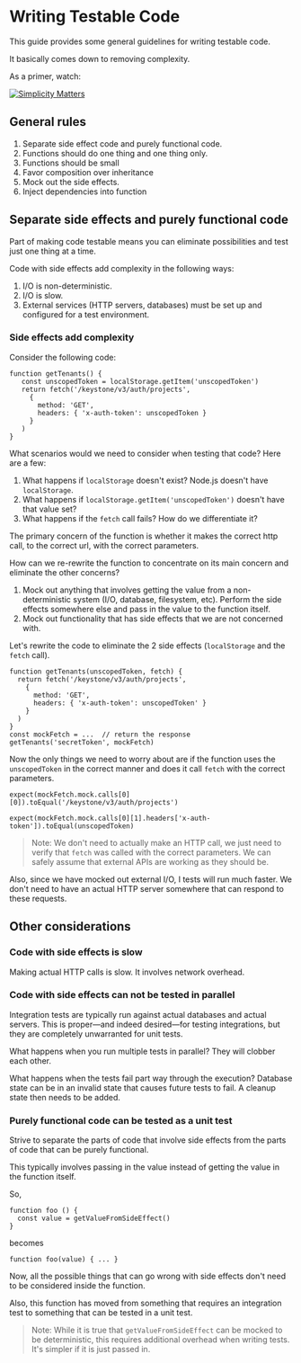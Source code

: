 # Writing Testable Code

This guide provides some general guidelines for writing testable code.

It basically comes down to removing complexity.

As a primer, watch:

[![Simplicity Matters](http://img.youtube.com/vi/rI8tNMsozo0/0.jpg)](https://youtu.be/rI8tNMsozo0?t=47s)

## General rules
1. Separate side effect code and purely functional code.
2. Functions should do one thing and one thing only.
3. Functions should be small
4. Favor composition over inheritance
5. Mock out the side effects.
6. Inject dependencies into function

## Separate side effects and purely functional code

Part of making code testable means you can eliminate possibilities and test just one thing at a time.

Code with side effects add complexity in the following ways:
1. I/O is non-deterministic.
2. I/O is slow.
3. External services (HTTP servers, databases) must be set up and configured for a test environment.

### Side effects add complexity

Consider the following code:

    function getTenants() {
       const unscopedToken = localStorage.getItem('unscopedToken')
       return fetch('/keystone/v3/auth/projects',
         {
           method: 'GET',
           headers: { 'x-auth-token': unscopedToken }
         }
       )
    }

What scenarios would we need to consider when testing that code?  Here are a few:
1. What happens if `localStorage` doesn't exist?  Node.js doesn't have `localStorage`.
2. What happens if `localStorage.getItem('unscopedToken')` doesn't have that value set?
3. What happens if the `fetch` call fails?  How do we differentiate it?

The primary concern of the function is whether it makes the correct http call, to the correct url, with the correct parameters.

How can we re-rewrite the function to concentrate on its main concern and eliminate the other concerns?

1. Mock out anything that involves getting the value from a non-deterministic system (I/O, database, filesystem, etc).  Perform the side effects somewhere else and pass in the value to the function itself.
2. Mock out functionality that has side effects that we are not concerned with.

Let's rewrite the code to eliminate the 2 side effects (`localStorage` and the `fetch` call).

    function getTenants(unscopedToken, fetch) {
      return fetch('/keystone/v3/auth/projects',
        {
          method: 'GET',
          headers: { 'x-auth-token': unscopedToken' }
        }
      )
    }
    const mockFetch = ...  // return the response
    getTenants('secretToken', mockFetch)

Now the only things we need to worry about are if the function uses the `unscopedToken` in the correct manner and does it call `fetch` with the correct parameters.

 `expect(mockFetch.mock.calls[0][0]).toEqual('/keystone/v3/auth/projects')`

 `expect(mockFetch.mock.calls[0][1].headers['x-auth-token']).toEqual(unscopedToken)`

> Note: We don't need to actually make an HTTP call, we just need to verify that `fetch` was called with the correct parameters.  We can safely assume that external APIs are working as they should be.

Also, since we have mocked out external I/O, I tests will run much faster.  We don't need to have an actual HTTP server somewhere that can respond to these requests.

## Other considerations

### Code with side effects is slow

Making actual HTTP calls is slow.  It involves network overhead.

### Code with side effects can not be tested in parallel

Integration tests are typically run against actual databases and actual servers.  This is proper—and indeed desired—for testing integrations, but they are completely unwarranted for unit tests.

What happens when you run multiple tests in parallel?  They will clobber each other.

What happens when the tests fail part way through the execution?  Database state can be in an invalid state that causes future tests to fail.  A cleanup state then needs to be added.

### Purely functional code can be tested as a unit test

Strive to separate the parts of code that involve side effects from the parts of code that can be purely functional.

This typically involves passing in the value instead of getting the value in the function itself.

So,

    function foo () {
      const value = getValueFromSideEffect()
    }

becomes

    function foo(value) { ... }

Now, all the possible things that can go wrong with side effects don't need to be considered inside the function.

Also, this function has moved from something that requires an integration test to something that can be tested in a unit test.

> Note: While it is true that `getValueFromSideEffect` can be mocked to be deterministic, this requires additional overhead when writing tests.  It's simpler if it is just passed in.
